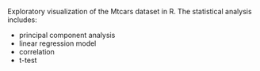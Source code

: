 Exploratory visualization of the Mtcars dataset in R.
The statistical analysis includes:
- principal component analysis
- linear regression model
-  correlation
-   t-test
